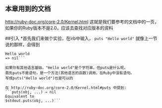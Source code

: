 ## 本章用到的文档
 http://ruby-doc.org/core-2.0/Kernel.html 
这就是我们要参考的文档中的一页，如果你的Ruby版本不是2.0，应该去查找对应版本的资料

##引入
*首先我们来做个实验，在irb中输入，
  `puts "Hello world"`
  就像上一节说的那样，会得到
  ```irb(main):001:0> puts "Hello world"
  Hello world
  => nil```

如果你有其他语言基础，"Hello world"是个字符串，但puts是什么呢，
首先puts不是语句，是一个方法(其他语言的函数)调用，在Ruby中没有语句。
写成puts("Hello world")也是可以的

在 http://ruby-doc.org/core-2.0/Kernel.html#puts 中提到:
```puts(obj, ...) → nil
Equivalent to
$stdout.puts(obj, ...)```
